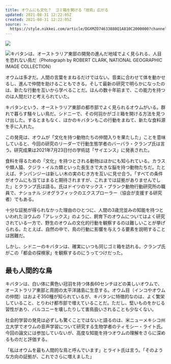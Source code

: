 ```yaml
---
title: オウムにも文化？　ゴミ箱を開ける「技術」広がる
updated: 2021-08-31 12:22:05Z
created: 2021-08-31 12:22:05Z
source: >-
  https://style.nikkei.com/article/DGXMZO74633880Q1A810C2000000?channel=DF260120166528&n_cid=LMNST020
---
```


[![](https://www.nikkei.com/edit/bp/nationalgeographic_logo.png)](http://nationalgeographic.jp/nng/?n_cid=nbpds_klogo)

![](https://article-image-ix.nikkei.com/https%3A%2F%2Fimgix-proxy.n8s.jp%2Fcontent%2Fpic%2F20210830%2F96958A9F889DE5E6E4E1E1EAEAE2E3E2E2EAE0E2E0E3E2E2E2E2E2E2-DSXZZO7463440010082021000000-PN1-1.jpg?auto=format%2Ccompress&ch=Width%2CDPR&ixlib=php-1.2.1&w=500&s=22f81bc75a59a7f09bfc564eb3ced7ef)キバタンは、オーストラリア東部の開発の進んだ地域でよく見られる、人目を恐れない鳥だ（Photograph by ROBERT CLARK, NATIONAL GEOGRAPHIC IMAGE COLLECTION）

オウムは多才だ。人間の言葉をまねるだけではない。音楽に合わせて体を動かせるし、進んで仲間を助けることもできる。そして最新の研究で明らかになったのは、新たな行動を互いから学べることだ。ほんの数十年前まで、この能力を持つのは人間だけと考えられていた。

キバタンという、オーストラリア東部の都市部でよく見られるオウムがいる。群れで暮らす騒々しい鳥だ。シドニーで、その何羽かがゴミ箱を開ける方法を見つけ出した。するとまもなく、ほかのキバタンもこの行動をまねて、新たな食料源を手に入れた。

この発見は、オウムが「文化を持つ動物たちの仲間入りを果たした」ことを意味していると、今回の研究のリーダーで行動生態学者のバーバラ・クランプ氏は言う。研究成果は2021年7月23日付の学術誌「サイエンス」に発表された。

食料を得るための「文化」を持つとされる動物はほかにも知られている。カラスや類人猿、クジラ・イルカ類といった長生きで大きな脳を持つ動物たちだ。たとえば、チンパンジーは新しい木の実のむき方を互いに見せ合う。「すべての条件がオウムにも当てはまると期待されますが、これまでは証拠がありませんでした」とクランプ氏は語る。氏はドイツのマックス・プランク動物行動研究所の職員で、ナショナル ジオグラフィックのエクスプローラー（協会が支援する研究者）でもある。

十分な証拠が得られなかった理由のひとつに、人間の3歳児並みの知能を持つといわれたヨウムの「アレックス」のように、飼育下のオウムについてはよく研究されている一方で、野生のオウムの文化的行動を観察するのは難しいことが挙げられる。たとえば、自然の中で、鳥の行動に影響を与えうる要素を説明することは困難だ。

しかし、シドニーのキバタンは、確実にいつも同じゴミ箱を訪れる。クランプ氏がこの「都会の探検家」を観察するのにうってつけだった。

## 最も人間的な鳥

キバタンは、白い体に黄色い冠羽を持つ体長60センチほどの美しいオウムで、オーストラリア東部と周囲の太平洋諸島に生息する。オウム目（インコやオウムの仲間）はおよそ350種が知られているが、キバタンに特徴的なのは、よく繁栄していること、とりわけ都市部で増えていることだ。ただし、堅いものをかじる習性があり、バルコニーを壊したりして害鳥扱いされることも少なくない。

社会的学習の発見は必ずしも驚くことではないと語るのは、米ニューメキシコ州立大学でオウムの音声学習について研究する生物学者のティモシー・ライト氏。今回の論文には参加していないが、高度な知能を持つオウムの理解をさらに深めるものだと評価する。

「私はオウムを最も人間的な鳥と呼んでいます」とライト氏は言う。「そのような方向の証拠が、これでさらに増えました」